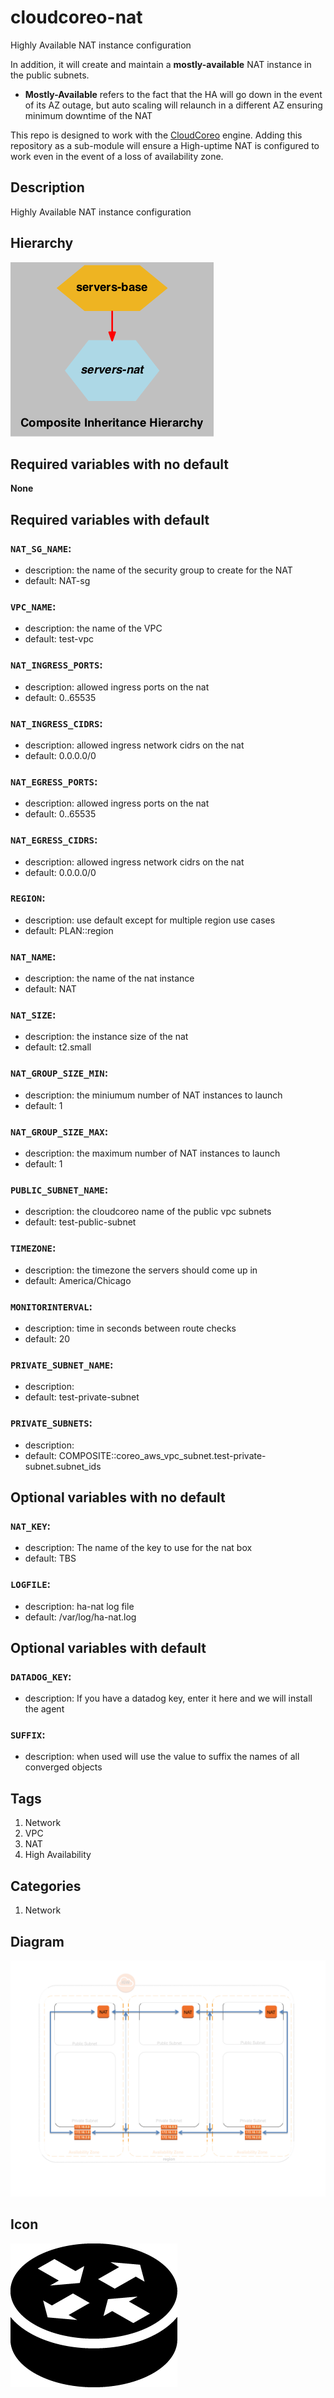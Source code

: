 cloudcoreo-nat
==============

Highly Available NAT instance configuration

In addition, it will create and maintain a <b>mostly-available</b> NAT instance in the public subnets.

* <b>Mostly-Available</b> refers to the fact that the HA will go down in the event of its AZ outage, but auto scaling will relaunch in a different AZ ensuring minimum downtime of the NAT

This repo is designed to work with the [CloudCoreo](http://www.cloudcoreo.com) engine. Adding this repository as a sub-module will ensure a High-uptime NAT is configured to work even in the event of a loss of availability zone.


## Description
Highly Available NAT instance configuration


## Hierarchy
![composite inheritance hierarchy](https://raw.githubusercontent.com/CloudCoreo/servers-nat/master/images/hierarchy.png "composite inheritance hierarchy")



## Required variables with no default

**None**


## Required variables with default

### `NAT_SG_NAME`:
  * description: the name of the security group to create for the NAT
  * default: NAT-sg


### `VPC_NAME`:
  * description: the name of the VPC
  * default: test-vpc


### `NAT_INGRESS_PORTS`:
  * description: allowed ingress ports on the nat
  * default: 0..65535

### `NAT_INGRESS_CIDRS`:
  * description: allowed ingress network cidrs on the nat
  * default: 0.0.0.0/0

### `NAT_EGRESS_PORTS`:
  * description: allowed ingress ports on the nat
  * default: 0..65535

### `NAT_EGRESS_CIDRS`:
  * description: allowed ingress network cidrs on the nat
  * default: 0.0.0.0/0

### `REGION`:
  * description: use default except for multiple region use cases
  * default: PLAN::region

### `NAT_NAME`:
  * description: the name of the nat instance
  * default: NAT


### `NAT_SIZE`:
  * description: the instance size of the nat
  * default: t2.small


### `NAT_GROUP_SIZE_MIN`:
  * description: the miniumum number of NAT instances to launch
  * default: 1

### `NAT_GROUP_SIZE_MAX`:
  * description: the maximum number of NAT instances to launch
  * default: 1

### `PUBLIC_SUBNET_NAME`:
  * description: the cloudcoreo name of the public vpc subnets
  * default: test-public-subnet


### `TIMEZONE`:
  * description: the timezone the servers should come up in
  * default: America/Chicago


### `MONITORINTERVAL`:
  * description: time in seconds between route checks
  * default: 20

### `PRIVATE_SUBNET_NAME`:
  * description: 
  * default: test-private-subnet


### `PRIVATE_SUBNETS`:
  * description: 
  * default: COMPOSITE::coreo_aws_vpc_subnet.test-private-subnet.subnet_ids



## Optional variables with no default

### `NAT_KEY`:
  * description: The name of the key to use for the nat box
  * default: TBS


### `LOGFILE`:
  * description: ha-nat log file
  * default: /var/log/ha-nat.log



## Optional variables with default

### `DATADOG_KEY`:
  * description: If you have a datadog key, enter it here and we will install the agent

### `SUFFIX`:
  * description: when used will use the value to suffix the names of all converged objects

## Tags
1. Network
1. VPC
1. NAT
1. High Availability

## Categories
1. Network



## Diagram
![alt text](https://raw.githubusercontent.com/CloudCoreo/servers-nat/master/images/diagram.png "HA-NAT")


## Icon
![alt text](https://raw.githubusercontent.com/CloudCoreo/servers-nat/master/images/icon.png "HA-NAT icon")

